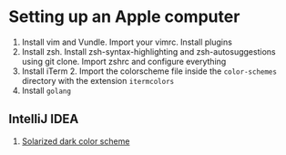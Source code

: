 # Setting up an Apple computer

1. Install vim and Vundle. Import your vimrc. Install plugins
2. Install zsh. Install zsh-syntax-highlighting and zsh-autosuggestions using
   git clone. Import zshrc and configure everything
3. Install iTerm 2. Import the colorscheme file inside the `color-schemes`
   directory with the extension `itermcolors`
4. Install `golang`

## IntelliJ IDEA

1. [Solarized dark color scheme][1]

[1]: https://github.com/jkaving/intellij-colors-solarized
